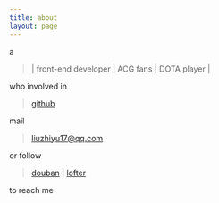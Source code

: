 ```yaml
---
title: about
layout: page
---
```


a

>  | front-end developer | ACG fans | DOTA player |

who involved in 

> [github](https://github.com/zhiyul)

mail 

> liuzhiyu17@qq.com

or follow 

> [douban](http://www.douban.com/people/zhiyul/) | [lofter](http://zhiyul.lofter.com/)

to reach me
